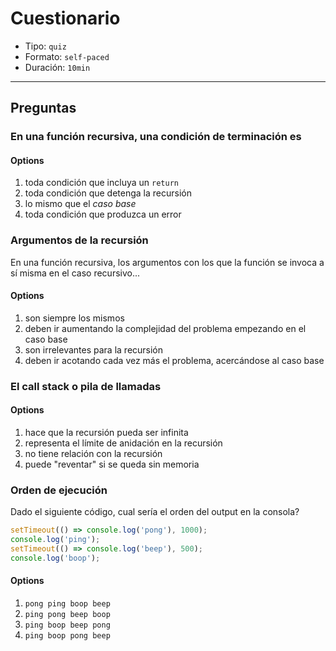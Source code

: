 # Cuestionario

* Tipo: `quiz`
* Formato: `self-paced`
* Duración: `10min`

***

## Preguntas

### En una función recursiva, una condición de terminación es

#### Options

1. toda condición que incluya un `return`
2. toda condición que detenga la recursión
3. lo mismo que el _caso base_
4. toda condición que produzca un error

<solution style="display:none;">2</solution>

### Argumentos de la recursión

En una función recursiva, los argumentos con los que la función se invoca a sí
misma en el caso recursivo...

#### Options

1. son siempre los mismos
2. deben ir aumentando la complejidad del problema empezando en el caso base
3. son irrelevantes para la recursión
4. deben ir acotando cada vez más el problema, acercándose al caso base

<solution style="display:none;">4</solution>

### El call stack o pila de llamadas

#### Options

1. hace que la recursión pueda ser infinita
2. representa el límite de anidación en la recursión
3. no tiene relación con la recursión
4. puede "reventar" si se queda sin memoria

<solution style="display:none;">2,4</solution>

### Orden de ejecución

Dado el siguiente código, cual sería el orden del output en la consola?

```js
setTimeout(() => console.log('pong'), 1000);
console.log('ping');
setTimeout(() => console.log('beep'), 500);
console.log('boop');
```

#### Options

1. `pong ping boop beep`
2. `ping pong beep boop`
3. `ping boop beep pong`
4. `ping boop pong beep`

<solution style="display:none;">3</solution>
